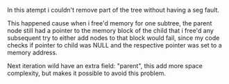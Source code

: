 In this atempt i couldn't remove part of the tree without having a seg fault.

This happened cause when i free'd memory for one subtree, the parent node 
still had a pointer to the memory block of the child that i free'd
any subsequent try to either add nodes to that block would fail, since my 
code checks if pointer to child was NULL and the respective pointer was set to a memory address.

Next iteration wild have an extra field: "parent", this add more space complexity, but makes
it possible to avoid this problem.
